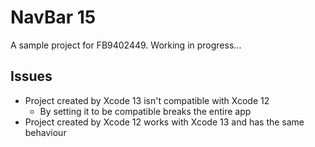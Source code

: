 # NavBar 15

A sample project for FB9402449. Working in progress...

## Issues

- Project created by Xcode 13 isn't compatible with Xcode 12
  - By setting it to be compatible breaks the entire app
- Project created by Xcode 12 works with Xcode 13 and has the same behaviour
